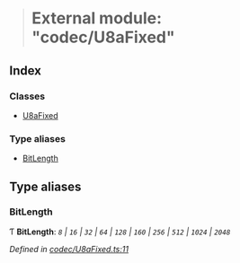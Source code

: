 > # External module: "codec/U8aFixed"

## Index

### Classes

* [U8aFixed](../classes/_codec_u8afixed_.u8afixed.md)

### Type aliases

* [BitLength](_codec_u8afixed_.md#bitlength)

## Type aliases

###  BitLength

Ƭ **BitLength**: *`8` | `16` | `32` | `64` | `128` | `160` | `256` | `512` | `1024` | `2048`*

*Defined in [codec/U8aFixed.ts:11](https://github.com/polkadot-js/api/blob/aa3de43/packages/types/src/codec/U8aFixed.ts#L11)*